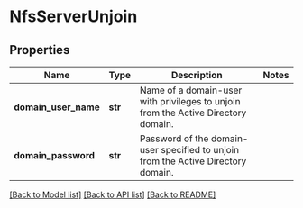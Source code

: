 # NfsServerUnjoin

## Properties
Name | Type | Description | Notes
------------ | ------------- | ------------- | -------------
**domain_user_name** | **str** | Name of a domain-user with privileges to unjoin from the Active Directory domain. | 
**domain_password** | **str** | Password of the domain-user specified to unjoin from the Active Directory domain. | 

[[Back to Model list]](../README.md#documentation-for-models) [[Back to API list]](../README.md#documentation-for-api-endpoints) [[Back to README]](../README.md)

